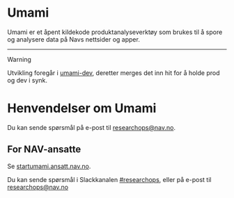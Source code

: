 Umami
=====

Umami er et åpent kildekode produktanalyseverktøy som brukes til å spore og analysere data på Navs nettsider og apper.

---

> [!WARNING]
> Utvikling foregår i [umami-dev](https://github.com/navikt/umami-dev), deretter merges det inn hit for å holde prod og dev i synk.

# Henvendelser om Umami

Du kan sende spørsmål på e-post til [researchops@nav.no](mailto:researchops@nav.no).

## For NAV-ansatte

Se [startumami.ansatt.nav.no](https://startumami.ansatt.nav.no/).

Du kan sende spørsmål i Slackkanalen [#researchops](https://nav-it.slack.com/archives/C02UGFS2J4B), eller på e-post til [researchops@nav.no](mailto:researchops@nav.no)
